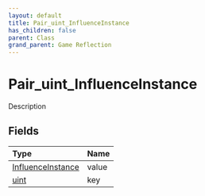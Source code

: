 ```yaml
---
layout: default
title: Pair_uint_InfluenceInstance
has_children: false
parent: Class
grand_parent: Game Reflection
---
```

# Pair_uint_InfluenceInstance
Description 

## Fields

| Type | Name |
|:----------|:--------------|
| [InfluenceInstance](/riftbreaker-wiki/docs/game-reflection/classes/influence_instance/) | value |
| [uint](/riftbreaker-wiki/docs/game-reflection/components/uint/) | key |

